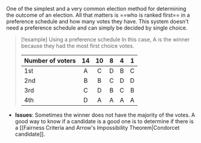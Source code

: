 One of the simplest and a very common election method for determining the outcome of an election. All that matters is ==who is ranked first== in a preference schedule and how many votes they have. This system doesn't need a preference schedule and can simply be decided by single choice. 

>[!example] Using a preference schedule
>In this case, A is the winner because they had the most first choice votes.
>
> | Number of voters | 14 | 10 | 8 | 4 | 1|
> | --- | :---: | :---: | :---: | :---: | :---: |
> | 1st | A | C | D | B | C |
> | 2nd | B | B | C | D | D |
> | 3rd | C | D | B | C | B |
> | 4th | D | A | A | A | A |

- **Issues**: Sometimes the winner does not have the majority of the votes. A good way to know if a candidate is a good one is to determine if there is a [[Fairness Criteria and Arrow's Impossibility Theorem|Condorcet candidate]]. 